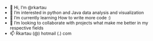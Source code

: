 - 👋 Hi, I’m @rkartau
- 👀 I’m interested in python and Java data analysis and visualization
- 🌱 I’m currently learning How to write more code :)
- 💞️ I’m looking to collaborate with projects what make me better in my respective fields
- 📫 Rkartau (@) hotmail (.) com
